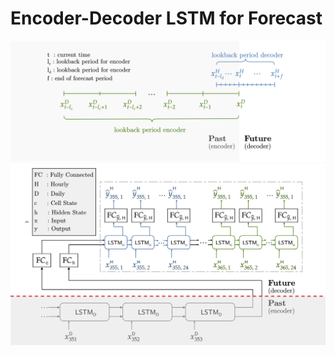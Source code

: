 # Encoder-Decoder LSTM for Forecast

![lookback](./figures/lookback.png)
![architecture](./figures/architecture.png)